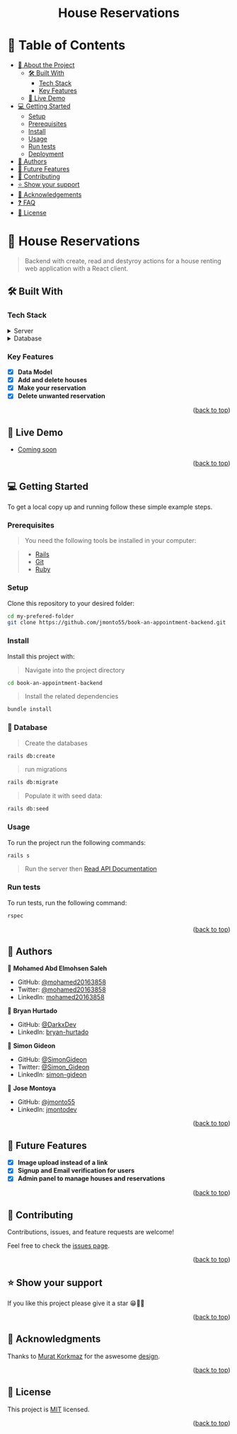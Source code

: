 <div align="center">
  <h1><b>House Reservations</b></h1>
  <!-- <img src="./app/assets/images/blog.png" alt="blog img" width="45%" />
  <img src="./app/assets/images/blog_2.png" alt="blog img" width="45%" /> -->
</div>

# 📗 Table of Contents

- [📖 About the Project](#about-project)
  - [🛠 Built With](#built-with)
    - [Tech Stack](#tech-stack)
    - [Key Features](#key-features)
  - [🚀 Live Demo](#live-demo)
- [💻 Getting Started](#getting-started)
  - [Setup](#setup)
  - [Prerequisites](#prerequisites)
  - [Install](#install)
  - [Usage](#usage)
  - [Run tests](#run-tests)
  - [Deployment](#triangular_flag_on_post-deployment)
- [👥 Authors](#authors)
- [🔭 Future Features](#future-features)
- [🤝 Contributing](#contributing)
- [⭐️ Show your support](#support)
- [🙏 Acknowledgements](#acknowledgements)
- [❓ FAQ](#faq)
- [📝 License](#license)

# 📖 House Reservations <a name="about-project"></a>

> Backend with create, read and destyroy actions for a house renting web application with a React client.

## 🛠 Built With <a name="built-with"></a>

### Tech Stack <a name="tech-stack"></a>
<details>
  <summary>Server</summary>
  <ul>
    <li><a href="https://rubyonrails.org/">Ruby on Rails</a></li>
  </ul>
  </details>
  <details>
  <summary>Database</summary>
  <ul>
    <li><a href="https://www.postgresql.org/">PostgreSQL</a></li>
  </ul>
</details>

### Key Features <a name="key-features"></a>

- [X] **Data Model**
- [X] **Add and delete houses**
- [X] **Make your reservation**
- [X] **Delete unwanted reservation**  

<p align="right">(<a href="#readme-top">back to top</a>)</p>

<!-- LIVE DEMO -->

## 🚀 Live Demo <a name="live-demo"></a>

- [Coming soon]()

<p align="right">(<a href="#readme-top">back to top</a>)</p>

## 💻 Getting Started <a name="getting-started"></a>

To get a local copy up and running follow these simple example steps.

### Prerequisites

> You need the following tools be installed in your computer:

> - [Rails](https://guides.rubyonrails.org/)
> - [Git](https://www.linode.com/docs/guides/how-to-install-git-on-linux-mac-and-windows/)
> - [Ruby](https://github.com/microverseinc/curriculum-ruby/blob/main/simple-ruby/articles/ruby_installation_instructions.md)


### Setup

Clone this repository to your desired folder:

```bash
cd my-prefered-folder
git clone https://github.com/jmonto55/book-an-appointment-backend.git
```

### Install

Install this project with:

> Navigate into the project directory
```sh
cd book-an-appointment-backend
```
> Install the related dependencies
```sh
bundle install
```
### 💾 Database

>Create the databases
```sh
rails db:create
```
>run migrations
```sh
rails db:migrate
```
> Populate it with seed data:
```sh
rails db:seed
```
### Usage

To run the project run the following commands:

```sh
rails s
```
> Run the server then
[Read API Documentation](http://localhost:3000/api-docs/index.html)

### Run tests
To run tests, run the following command:
```sh
rspec
```
<p align="right">(<a href="#readme-top">back to top</a>)</p>

## 👥 Authors <a name="author"></a>

👤 **Mohamed Abd Elmohsen Saleh**

-   GitHub: [@mohamed20163858](https://github.com/mohamed20163858)
-   Twitter: [@mohamed20163858](https://twitter.com/mohamed20163858)
-   LinkedIn: [mohamed20163858](https://linkedin.com/in/mohamed20163858/)

👤 **Bryan Hurtado**
-   GitHub: [@DarkxDev](https://github.com/DarkxDev)
-   LinkedIn: [bryan-hurtado](https://www.linkedin.com/in/bryan-hurtado/)

👤 **Simon Gideon**
-   GitHub: [@SimonGideon](https://github.com/SimonGideon)
-   Twitter: [@Simon_Gideon](https://twitter.com/Simon_Gideon)
-   LinkedIn: [simon-gideon](https://www.linkedin.com/in/simon-gideon/)

👤 **Jose Montoya**
- GitHub: [@jmonto55](https://github.com/jmonto55)
- LinkedIn: [jmontodev](https://www.linkedin.com/in/jmontodev/)

<p align="right">(<a href="#readme-top">back to top</a>)</p>

## 🔭 Future Features <a name="future-features"></a>

- [x] **Image upload instead of a link**
- [x] **Signup and Email verification for users**
- [x] **Admin panel to manage houses and reservations**

<p align="right">(<a href="#readme-top">back to top</a>)</p>

## 🤝 Contributing <a name="contributing"></a>

Contributions, issues, and feature requests are welcome!

Feel free to check the [issues page](https://github.com/jmonto55/blog-app/issues).

<p align="right">(<a href="#readme-top">back to top</a>)</p>

## ⭐️ Show your support <a name="support"></a>

If you like this project please give it a star 😁🌟✨

<p align="right">(<a href="#readme-top">back to top</a>)</p>

## 🙏 Acknowledgments <a name="acknowledgements"></a>

Thanks to [Murat Korkmaz](https://www.behance.net/muratk) for the aswesome [design](https://www.behance.net/gallery/26425031/Vespa-Responsive-Redesign).

<p align="right">(<a href="#readme-top">back to top</a>)</p>

## 📝 License <a name="license"></a>

This project is [MIT](./LICENSE) licensed.

<p align="right">(<a href="#readme-top">back to top</a>)</p>
